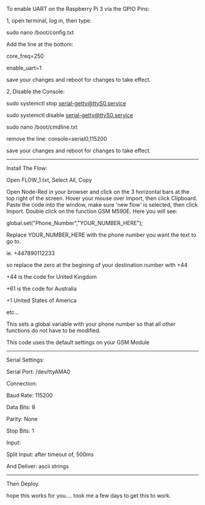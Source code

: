 To enable UART on the Raspberry Pi 3 via the GPIO Pins:

1, open terminal, log in, then type:

sudo nano /boot/config.txt

Add the line at the bottom:

core_freq=250

enable_uart=1

save your changes and reboot for changes to take effect.

2, Disable the Console:

sudo systemctl stop serial-getty@ttyS0.service

sudo systemctl disable serial-getty@ttyS0.service

sudo nano /boot/cmdline.txt

remove the line: console=serial0,115200

save your changes and reboot for changes to take effect.

***********************

Install The Flow:

Open FLOW_1.txt, Select All, Copy

Open Node-Red in your browser and click on the 3 horizontal bars at the top right of the screen.
Hover your mouse over Import, then click Clipboard.
Paste the code into the window, make sure 'new flow' is selected, then click Import.
Double click on the function GSM M590E.
Here you will see:

global.set("Phone_Number","YOUR_NUMBER_HERE");

Replace YOUR_NUMBER_HERE with the phone number you want the text to go to.

ie. +447890112233


so replace the zero at the begining of your destination number with +44 

+44 is the code for United Kingdom

+61 is the code for Australia

+1 United States of America

etc...

This sets a global variable with your phone number so that all other functions do not have to be modified.

This code uses the default settings on your GSM Module

***********************

Serial Settings:



Serial Port: /dev/ttyAMA0


Connection:


Baud Rate: 115200

Data Bits: 8

Parity: None

Stop Bits: 1



Input:


Split Input: after timeout of, 500ms

And Deliver: ascii strings



***********************

Then Deploy

hope this works for you.... took me a few days to get this to work.
